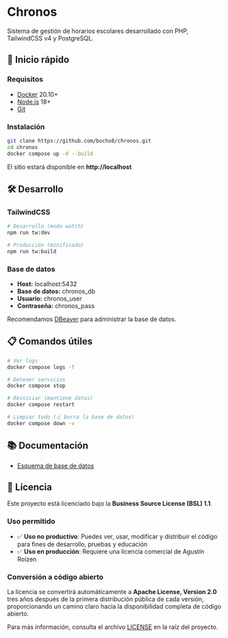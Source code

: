 # Chronos

Sistema de gestión de horarios escolares desarrollado con PHP, TailwindCSS v4 y PostgreSQL.

## 🚀 Inicio rápido

### Requisitos
- [Docker](https://docs.docker.com/get-docker) 20.10+
- [Node.js](https://nodejs.org/) 18+
- [Git](https://git-scm.com/downloads)

### Instalación
```bash
git clone https://github.com/bocho8/chronos.git
cd chronos
docker compose up -d --build
```

El sitio estará disponible en **http://localhost**

## 🛠️ Desarrollo

### TailwindCSS
```bash
# Desarrollo (modo watch)
npm run tw:dev

# Producción (minificado)
npm run tw:build
```

### Base de datos
- **Host:** localhost:5432
- **Base de datos:** chronos_db  
- **Usuario:** chronos_user
- **Contraseña:** chronos_pass

Recomendamos [DBeaver](https://dbeaver.io/download) para administrar la base de datos.

## 📋 Comandos útiles

```bash
# Ver logs
docker compose logs -f

# Detener servicios
docker compose stop

# Reiniciar (mantiene datos)
docker compose restart

# Limpiar todo (⚠️ borra la base de datos)
docker compose down -v
```

## 📚 Documentación

- [Esquema de base de datos](docs/database/database_schema.sql)

## 📄 Licencia

Este proyecto está licenciado bajo la **Business Source License (BSL) 1.1**.

### Uso permitido
- ✅ **Uso no productivo**: Puedes ver, usar, modificar y distribuir el código para fines de desarrollo, pruebas y educación
- ✅ **Uso en producción**: Requiere una licencia comercial de Agustín Roizen

### Conversión a código abierto
La licencia se convertirá automáticamente a **Apache License, Version 2.0** tres años después de la primera distribución pública de cada versión, proporcionando un camino claro hacia la disponibilidad completa de código abierto.

Para más información, consulta el archivo [LICENSE](LICENSE) en la raíz del proyecto.